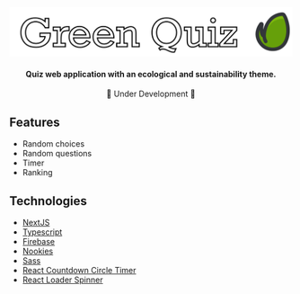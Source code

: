 <div align="center">
  <img src=".public/../public/Logo.svg" />
  <h4>Quiz web application with an ecological and sustainability theme.</h4>
  <span>🚧 Under Development 🚧</span>
</div>

## Features

- Random choices
- Random questions
- Timer
- Ranking

## Technologies

- [NextJS][next]
- [Typescript][typescript]
- [Firebase][firebase]
- [Nookies][nookies]
- [Sass][sass]
- [React Countdown Circle Timer][react_timer]
- [React Loader Spinner][react_loader]

[sass]: https://sass-lang.com
[next]: https://nextjs.org/docs
[firebase]: https://firebase.google.com
[typescript]: https://www.typescriptlang.org
[nookies]: https://www.npmjs.com/package/nookies
[react_timer]: https://www.npmjs.com/package/react-countdown-circle-timer
[react_loader]: https://www.npmjs.com/package/react-loader-spinner
[nprogress]: https://www.npmjs.com/package/nprogress
